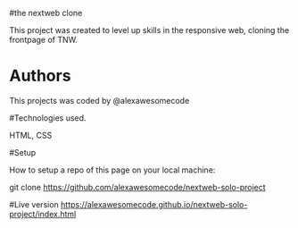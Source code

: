 #the nextweb clone
 
This project was created to level up skills in the responsive web, cloning the frontpage of TNW.

# Authors

This projects was coded by @alexawesomecode

#Technologies used.

HTML, CSS

#Setup

How to setup a repo of this page on your local machine:

git clone https://github.com/alexawesomecode/nextweb-solo-project

#Live version
https://alexawesomecode.github.io/nextweb-solo-project/index.html

